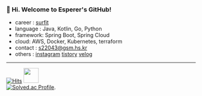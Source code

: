 ### 👋 Hi. Welcome to Esperer's GitHub! 

- career : [surfit](https://my.surfit.io/w/1591080736)
- language : Java, Kotlin, Go, Python
- framework: Spring Boot, Spring Cloud
- cloud: AWS, Docker, Kubernetes, terraform
- contact : s22043@gsm.hs.kr
- others : [instagram](https://www.instagram.com/k_.hm/) [tistory](https://esperer.tistory.com/) [velog](https://velog.io/@hope0206)

---


[![Hits](https://hits.seeyoufarm.com/api/count/incr/badge.svg?url=https://github.com/esperar&count_bg=%239576FF&title_bg=%23555555&icon=kotlin.svg&icon_color=%23E7E7E7&title=hits&edge_flat=false)](https://hits.seeyoufarm.com)
 <img src="https://noticon-static.tammolo.com/dgggcrkxq/image/upload/v1566913507/noticon/hjit7mgl2inale9sj9uo.png" width="40" height="40" />  
[![Solved.ac Profile](http://mazassumnida.wtf/api/v2/generate_badge?boj=huemang)](https://solved.ac/huemang/). 

